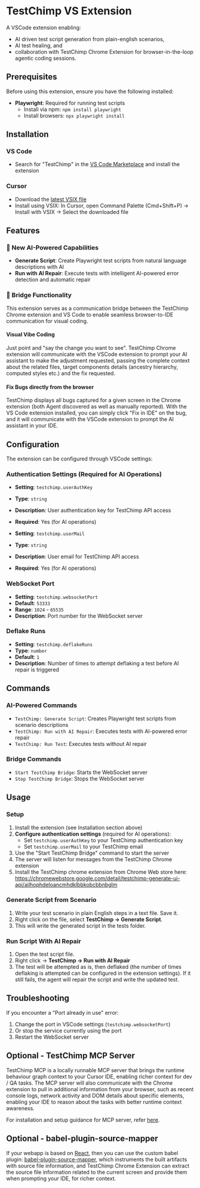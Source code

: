 # TestChimp VS Extension

A VSCode extension enabling:
- AI driven test script generation from plain-english scenarios,
- AI test healing, and
- collaboration with TestChimp Chrome Extension for browser-in-the-loop agentic coding sessions.

## Prerequisites

Before using this extension, ensure you have the following installed:

- **Playwright**: Required for running test scripts
  - Install via npm: `npm install playwright`
  - Install browsers: `npx playwright install`

## Installation

### VS Code
- Search for "TestChimp" in the [VS Code Marketplace](https://marketplace.visualstudio.com/items?itemName=TestChimp.testchimp-vs-extension) and install the extension

### Cursor
- Download the [latest VSIX file](https://github.com/awarelabshq/testchimp-sdk/blob/main/frontend/vs-ext/releases/testchimp-vs-extension-0.0.8.vsix)
- Install using VSIX: In Cursor, open Command Palette (Cmd+Shift+P) → Install with VSIX → Select the downloaded file

## Features

### 🚀 New AI-Powered Capabilities
- **Generate Script**: Create Playwright test scripts from natural language descriptions with AI
- **Run with AI Repair**: Execute tests with intelligent AI-powered error detection and automatic repair

### 🔗 Bridge Functionality
This extension serves as a communication bridge between the TestChimp Chrome extension and VS Code to enable seamless browser-to-IDE communication for visual coding.

#### Visual Vibe Coding
Just point and "say the change you want to see". TestChimp Chrome extension will communicate with the VSCode extension to prompt your AI assistant to make the adjustment requested, passing the complete context about the related files, target components details (ancestry hierarchy, computed styles etc.) and the fix requested.

#### Fix Bugs directly from the browser
TestChimp displays all bugs captured for a given screen in the Chrome extension (both Agent discovered as well as manually reported). With the VS Code extension installed, you can simply click "Fix in IDE" on the bug, and it will communicate with the VSCode extension to prompt the AI assistant in your IDE.

## Configuration

The extension can be configured through VSCode settings:

### Authentication Settings (Required for AI Operations)
- **Setting**: `testchimp.userAuthKey`
- **Type**: `string`
- **Description**: User authentication key for TestChimp API access
- **Required**: Yes (for AI operations)

- **Setting**: `testchimp.userMail`
- **Type**: `string`
- **Description**: User email for TestChimp API access
- **Required**: Yes (for AI operations)

### WebSocket Port
- **Setting**: `testchimp.websocketPort`
- **Default**: `53333`
- **Range**: `1024` - `65535`
- **Description**: Port number for the WebSocket server

### Deflake Runs
- **Setting**: `testchimp.deflakeRuns`
- **Type**: `number`
- **Default**: `1`
- **Description**: Number of times to attempt deflaking a test before AI repair is triggered

## Commands

### AI-Powered Commands
- `TestChimp: Generate Script`: Creates Playwright test scripts from scenario descriptions
- `TestChimp: Run with AI Repair`: Executes tests with AI-powered error repair
- `TestChimp: Run Test`: Executes tests without AI repair

### Bridge Commands
- `Start TestChimp Bridge`: Starts the WebSocket server
- `Stop TestChimp Bridge`: Stops the WebSocket server

## Usage

### Setup
1. Install the extension (see Installation section above)
2. **Configure authentication settings** (required for AI operations):
   - Set `testchimp.userAuthKey` to your TestChimp authentication key
   - Set `testchimp.userMail` to your TestChimp email
4. Use the "Start TestChimp Bridge" command to start the server
5. The server will listen for messages from the TestChimp Chrome extension
6. Install the TestChimp chrome extension from Chrome Web store here: https://chromewebstore.google.com/detail/testchimp-generate-ui-api/ailhophdeloancmhdklbbkobcbbnbglm

### Generate Script from Scenario

1. Write your test scenario in plain English steps in a text file. Save it.
2. Right click on the file, select **TestChimp → Generate Script**.
3. This will write the generated script in the tests folder.

### Run Script With AI Repair

1. Open the test script file.
2. Right click → **TestChimp → Run with AI Repair**
3. The test will be attempted as is, then deflaked (the number of times deflaking is attempted can be configured in the extension settings). If it still fails, the agent will repair the script and write the updated test.

## Troubleshooting

If you encounter a "Port already in use" error:
1. Change the port in VSCode settings (`testchimp.websocketPort`)
2. Or stop the service currently using the port
3. Restart the WebSocket server

## Optional - TestChimp MCP Server

TestChimp MCP is a locally runnable MCP server that brings the runtime behaviour graph context to your Cursor IDE, enabling richer context for dev / QA tasks. The MCP server will also communicate with the Chrome extension to pull in additional information from your browser, such as recent console logs, network activity and DOM details about specific elements, enabling your IDE to reason about the tasks with better runtime context awareness.

For installation and setup guidance for MCP server, refer [here](https://github.com/awarelabshq/testchimp-sdk/blob/main/localagent/mcp.md).

## Optional - babel-plugin-source-mapper

If your webapp is based on [React](https://react.dev/), then you can use the custom babel plugin: [babel-plugin-source-mapper](https://github.com/awarelabshq/testchimp-sdk/tree/main/builders/babel), which instruments the built artifacts with source file information, and TestChimp Chrome Extension can extract the source file information related to the current screen and provide them when prompting your IDE, for richer context.
